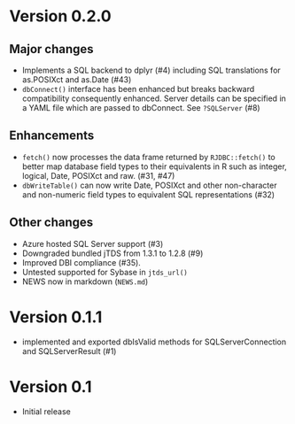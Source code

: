 # Version 0.2.0

## Major changes

- Implements a SQL backend to dplyr (#4) including SQL translations for as.POSIXct and as.Date (#43)
- `dbConnect()` interface has been enhanced but breaks backward compatibility consequently enhanced. Server details can be specified in a YAML file which are passed to dbConnect. See `?SQLServer` (#8)

## Enhancements

- `fetch()` now processes the data frame returned by `RJDBC::fetch()` to better map database field types to their equivalents in R such as integer, logical, Date, POSIXct and raw. (#31, #47)
- `dbWriteTable()` can now write Date, POSIXct and other non-character and non-numeric field types to equivalent SQL representations (#32)

## Other changes

- Azure hosted SQL Server support (#3)
- Downgraded bundled jTDS from 1.3.1 to 1.2.8 (#9)
- Improved DBI compliance (#35).
- Untested supported for Sybase in `jtds_url()`
- NEWS now in markdown (`NEWS.md`)

# Version 0.1.1

- implemented and exported dbIsValid methods for SQLServerConnection and SQLServerResult (#1)

# Version 0.1

- Initial release
